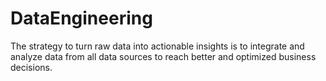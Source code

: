 # DataEngineering
The strategy to turn raw data into actionable insights is to integrate and analyze data from all data sources to reach better and optimized business decisions.
